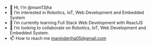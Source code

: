 - 👋 Hi, I’m @mani13jha
- 👀 I’m interested in Robotics, IoT, Web Development and Embedded System
- 🌱 I’m currently learning Full Stack Web Development with ReactJS
- 💞️ I’m looking to collaborate on Robotics, IoT, Web Development and Embedded System.
- 📫 How to reach me maninderjha05@gmail.com

<!---
mani13jha/mani13jha is a ✨ special ✨ repository because its `README.md` (this file) appears on your GitHub profile.
You can click the Preview link to take a look at your changes.
--->
